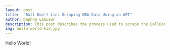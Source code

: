 ```yaml
---
layout: post
title:  "Ball Don't Lie: Scraping NBA Data Using an API"
author: Daphne LeSueur
description: This post describes the process used to scrape the BallDon'tLie API to get NBA data
img: hello-world-kid.jpg
--- 
```

Hello World!

